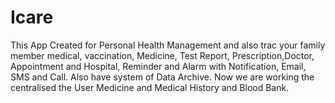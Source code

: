 # Icare
This App Created for Personal Health Management and also trac your family member medical, 
vaccination, Medicine, Test Report, Prescription,Doctor, Appointment and Hospital,  Reminder and Alarm with Notification, 
Email, SMS and Call. Also have system of Data Archive.
Now we are working the centralised the User Medicine and Medical History and Blood Bank.

